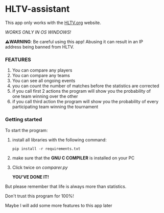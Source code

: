 # HLTV-assistant
This app only works with the [HLTV.org](https://www.hltv.org) website.

_WORKS ONLY IN OS WINDOWS!_

**⚠️WARNING**: Be careful using this app! Abusing it can result in an IP address being banned from HLTV.

### FEATURES

1) You can compare any players
2) You can compare any teams
3) You can see all ongoing events
4) you can count the number of matches before the statistics are corrected
5) if you call first 2 actions the program will show you the probability of one team winning over the other
6) if you call third action the program will show you the probability of every participating team winning the tournament

### Getting started

To start the program:

1) install all libraries with the following command:

   <code>pip install -r requirements.txt</code>

2) make sure that the **GNU C COMPILER** is installed on your PC

3) Click twice on *comparer.py*

   **YOU'VE DONE IT!**

But please remember that life is always more than statistics.

Don't trust this program for 100%! 

Maybe I will add some more features to this app later
